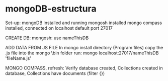 # mongoDB-estructura

Set-up:
mongoDB installed and running
mongosh installed
mongo compass installed, connected on localhost default port 27017

CREATE DB:
mongosh: use nameThisDB

ADD DATA FROM JS FILE
In mongo install directory (Program files)
copy the .js file into the mongo \bin folder
run: mongo localhost:27017/nameThisDB 'fileName.js'
  
MONGO COMPASS, refresh:
Verify database created, 
Collections created in database,
Collections have documents (filter {})
